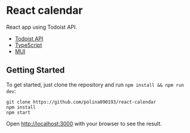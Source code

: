 # React calendar
React app using Todoist API.

- [Todoist API](https://developer.todoist.com/rest/v1/#javascript-sdk)
- [TypeScript](https://www.typescriptlang.org/)
- [MUI](https://mui.com/)

## Getting Started

To get started, just clone the repository and run `npm install && npm run dev`:

    git clone https://github.com/polina090193/react-calendar
    npm install
    npm start

Open [http://localhost:3000](http://localhost:3000) with your browser to see the result.
